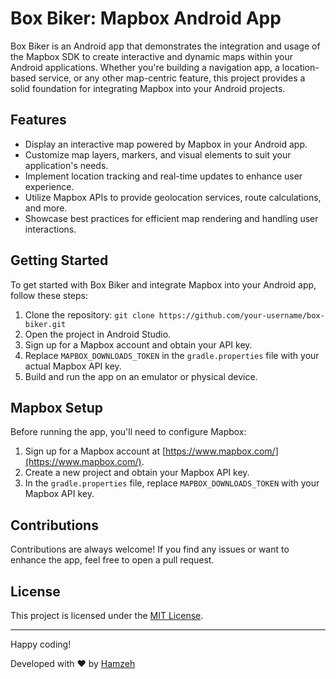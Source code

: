 # Box Biker: Mapbox Android App
Box Biker is an Android app that demonstrates the integration and usage of the Mapbox SDK to create interactive and dynamic maps within your Android applications. Whether you're building a navigation app, a location-based service, or any other map-centric feature, this project provides a solid foundation for integrating Mapbox into your Android projects.

## Features

- Display an interactive map powered by Mapbox in your Android app.
- Customize map layers, markers, and visual elements to suit your application's needs.
- Implement location tracking and real-time updates to enhance user experience.
- Utilize Mapbox APIs to provide geolocation services, route calculations, and more.
- Showcase best practices for efficient map rendering and handling user interactions.

## Getting Started

To get started with Box Biker and integrate Mapbox into your Android app, follow these steps:

1. Clone the repository: `git clone https://github.com/your-username/box-biker.git`
2. Open the project in Android Studio.
3. Sign up for a Mapbox account and obtain your API key.
4. Replace `MAPBOX_DOWNLOADS_TOKEN` in the `gradle.properties` file with your actual Mapbox API key.
5. Build and run the app on an emulator or physical device.

## Mapbox Setup

Before running the app, you'll need to configure Mapbox:

1. Sign up for a Mapbox account at [https://www.mapbox.com/](https://www.mapbox.com/).
2. Create a new project and obtain your Mapbox API key.
3. In the `gradle.properties` file, replace `MAPBOX_DOWNLOADS_TOKEN` with your Mapbox API key.

## Contributions

Contributions are always welcome! If you find any issues or want to enhance the app, feel free to open a pull request.

## License

This project is licensed under the [MIT License](LICENSE).

---

Happy coding!

Developed with ❤️ by [Hamzeh](https://github.com/hamzeh-pourshabanan)

